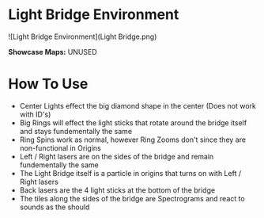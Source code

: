 # Light Bridge Environment
![Light Bridge Environment](Light Bridge.png)

**Showcase Maps:**
UNUSED

# How To Use

- Center Lights effect the big diamond shape in the center (Does not work with ID's)
- Big Rings will effect the light sticks that rotate around the bridge itself and stays fundementally the same
- Ring Spins work as normal, however Ring Zooms don't since they are non-functional in Origins
- Left / Right lasers are on the sides of the bridge and remain fundementally the same
- The Light Bridge itself is a particle in origins that turns on with Left / Right lasers
- Back lasers are the 4 light sticks at the bottom of the bridge
- The tiles along the sides of the bridge are Spectrograms and react to sounds as the should